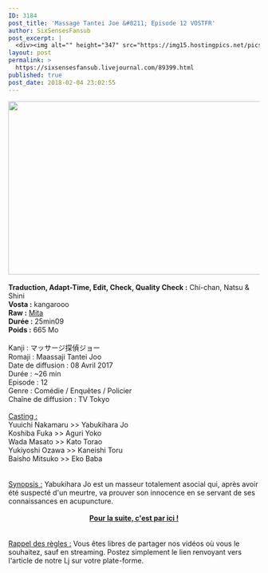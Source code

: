 ```yaml
---
ID: 3184
post_title: 'Massage Tantei Joe &#8211; Episode 12 VOSTFR'
author: SixSensesFansub
post_excerpt: |
  <div><img alt="" height="347" src="https://img15.hostingpics.net/pics/259331masaje.jpg" width="520"></div><br><b>Traduction, Adapt-Time, Edit, Check, Quality Check :</b> Chi-chan, Natsu &amp; Shini<br><b>Vosta :</b> kangarooo<br><b>Raw :</b> <a href="https://kal519.wordpress.com/" rel="nofollow">Mita</a><br><b>Dur&eacute;e :</b> 25min09<br><b>Poids :</b> 665 Mo<br><br>Kanji : &#12510;&#12483;&#12469;&#12540;&#12472;&#25506;&#20597;&#12472;&#12519;&#12540;<br>Romaji : Maassaji Tantei Joo<br>Date de diffusion : 08 Avril 2017<br>Dur&eacute;e : ~26 min<br>Episode : 12<br>Genre : Com&eacute;die / Enqu&ecirc;tes / Policier<br>Cha&icirc;ne de diffusion : TV Tokyo<br><br><u>Casting :</u><br>Yuuichi Nakamaru &gt;&gt; Yabukihara Jo<br>Koshiba Fuka &gt;&gt; Aguri Yoko<br>Wada Masato &gt;&gt; Kato Torao<br>Yukiyoshi Ozawa &gt;&gt; Kaneishi Toru<br>Baisho Mitsuko &gt;&gt; Eko Baba<br><br><br><u>Synopsis :</u> Yabukihara Jo est un masseur totalement asocial qui, apr&egrave;s avoir &eacute;t&eacute; suspect&eacute; d'un meurtre, va prouver son innocence en se servant de ses connaissances en acupuncture.<br><br><div><a href="http://six-senses.actifforum.com/t7893-massage-tantei-joe-episode-12-vostfr#68110" rel="nofollow"><b>Pour la suite, c'est par ici !</b></a></div><br><br><u>Rappel des r&egrave;gles :</u> Vous &ecirc;tes libres de partager nos vid&eacute;os o&ugrave; vous le souhaitez, sauf en streaming. Postez simplement le lien renvoyant vers l'article de notre Lj sur votre plate-forme.
layout: post
permalink: >
  https://sixsensesfansub.livejournal.com/89399.html
published: true
post_date: 2018-02-04 23:02:55
---
```

<div style="text-align:center"><img alt="" height="347" src="https://united-subs.dearclouds.com/wp-content/uploads/2018/04/65cc9d219323d72a850ec25a3575b82d.jpg" width="520" /></div><br /><b>Traduction, Adapt-Time, Edit, Check, Quality Check :</b> Chi-chan, Natsu &amp; Shini<br /><b>Vosta :</b> kangarooo<br /><b>Raw :</b> <a href="https://kal519.wordpress.com/" rel="nofollow">Mita</a><br /><b>Dur&eacute;e :</b> 25min09<br /><b>Poids :</b> 665 Mo<br /><br />Kanji : マッサージ探偵ジョー<br />Romaji : Maassaji Tantei Joo<br />Date de diffusion : 08 Avril 2017<br />Dur&eacute;e : ~26 min<br />Episode : 12<br />Genre : Com&eacute;die / Enqu&ecirc;tes / Policier<br />Cha&icirc;ne de diffusion : TV Tokyo<br /><br /><u>Casting :</u><br />Yuuichi Nakamaru &gt;&gt; Yabukihara Jo<br />Koshiba Fuka &gt;&gt; Aguri Yoko<br />Wada Masato &gt;&gt; Kato Torao<br />Yukiyoshi Ozawa &gt;&gt; Kaneishi Toru<br />Baisho Mitsuko &gt;&gt; Eko Baba<br /><br /><br /><u>Synopsis :</u> Yabukihara Jo est un masseur totalement asocial qui, apr&egrave;s avoir &eacute;t&eacute; suspect&eacute; d&#39;un meurtre, va prouver son innocence en se servant de ses connaissances en acupuncture.<br /><br /><div style="text-align:center"><a href="http://six-senses.actifforum.com/t7893-massage-tantei-joe-episode-12-vostfr#68110" rel="nofollow"><b>Pour la suite, c&#39;est par ici !</b></a></div><br /><br /><u>Rappel des r&egrave;gles :</u> Vous &ecirc;tes libres de partager nos vid&eacute;os o&ugrave; vous le souhaitez, sauf en streaming. Postez simplement le lien renvoyant vers l&#39;article de notre Lj sur votre plate-forme.
